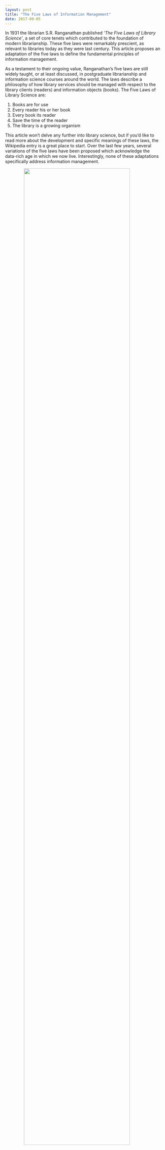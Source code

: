 ```yaml
---
layout: post
title: "The Five Laws of Information Management"
date: 2017-09-05
---
```


In 1931 the librarian S.R. Ranganathan published *‘The Five Laws of Library Science’*, a set of core tenets which contributed to the foundation of modern librarianship. These five laws were remarkably prescient, as relevant to libraries today as they were last century. This article proposes an adaptation of the five laws to define the fundamental principles of information management.

As a testament to their ongoing value, Ranganathan’s five laws are still widely taught, or at least discussed, in postgraduate librarianship and information science courses around the world. The laws describe a philosophy of how library services should be managed with respect to the library clients (readers) and information objects (books). The Five Laws of Library Science are:

1. Books are for use
2. Every reader his or her book
3. Every book its reader
4. Save the time of the reader
5. The library is a growing organism

This article won’t delve any further into library science, but if you’d like to read more about the development and specific meanings of these laws, the Wikipedia entry is a great place to start. Over the last few years, several variations of the five laws have been proposed which acknowledge the data-rich age in which we now live. Interestingly, none of these adaptations specifically address information management.

<figure>
  <img src="{{ '/assets/images/fivelaws.webp' | relative_url }}" style="width: 90%; display: block; margin: 0 auto;">
  <figcaption style="text-align: center;">The Moral and Divine Law: Moses Receives the Law on Mount Sinai; Color Study for Mural. John La Farge, 1903. Metropolitan Museum of Art, Creative Commons Zero.</figcaption>
</figure>

Information management as a discipline owes its development to the robust traditions of library science. So, can S.R. Ranganathan’s Five Laws of Library Science be applied to information management in a meaningful way? Yes, absolutely: the relationships between people and the information objects they require are analogous across both disciplines.

The following laws are applicable to all information professionals who manage data, documents, media or information in any format. These laws can be followed to enhance the design of information systems and processes or to guide an overall approach to governance.

#### The Five Laws of Information Management

**1. Information is for use**

The reason for information to be created, collected or curated must be for use: to meet some immediate or future need. If this law isn’t followed, information may be blindly produced and hoarded for no justifiable reason. Useful information can be over-managed – controlled so strictly that it cannot be easily accessed and leveraged. The fact that information should exist to be used – to be understood, ingested, applied, transformed or remixed – is a key principle for any information professional. This law is related to the concept that ‘information wants to be free’, that there is some destiny for an information object.

**2. Every user needs information**

Even the most unlikely user will require access to some piece of information. All users should be empowered to find and use the information they need. Information should be as accessible and free as possible; retrieval options designed with people at the heart of the process; information presented in context for appropriate personas. Whatever your environment, there are no non-service-users.

**3. All information has a user**

The second law’s other half. If some information object, or information type has value, then it should controlled in such a way that it is retrievable – even if it seems relatively obscure. Someone out there needs it. This law is about facilitating and encouraging discovery, even ‘serendipitous discovery’, accidentally stumbling upon information which matters to you. It’s difficult to know what you don’t know – often information seekers aren’t able to articulate a need using the ‘correct’ terminology or search strategy. Good, human-centred system design can compensate for this.

**4. Save the time of the user**

There is no greater purpose for an information professional than to make information more readily accessible and more easily used. Information objects should be well described with accurate metadata. Information should be searchable and retrievable. Not just retrievable, but retrievable with context, so the user can understand exactly what they have found and whether their information need has been met.

**5. Information always grows**

It’s a truism, but one worth bearing in mind: information repositories of all formats grow and evolve over time. It’s important to prepare for growth and change in the design of any product or service. The way this can be achieved is heavily dependent on format: spare shelf space in a hardcopy filing room; scalable capacity in a cloud storage service or embedded extensibility in a new system. There is no such thing as a futureproof system, but information professionals should acknowledge the inevitability of change and not allow themselves to be tied to a rigid framework.

**The Five Laws of Information Management**

1. Information is for use
2. Every user needs information
3. All information has a user
4. Save the time of the user
5. Information always grows

Although these five laws represent only a small update to the original *‘Five Laws of Library Science’*, it is proposed that there is value in defining a distinct set of guiding laws specifically for information management.